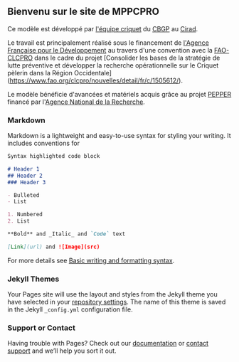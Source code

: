 ## Bienvenu sur le site de MPPCPRO

Ce modèle est développé par [l'équipe criquet](https://locustcirad.wordpress.com/) du [CBGP](https://www6.montpellier.inrae.fr/cbgp) au [Cirad](https://www.cirad.fr/).

Le travail est principalement réalisé sous le financement de [l'Agence Française pour le Développement](https://www.afd.fr/fr) au travers d'une convention avec la [FAO-CLCPRO](https://www.fao.org/clcpro/fr/) dans le cadre du projet [Consolider les bases de la stratégie de lutte préventive et développer la recherche opérationnelle sur le Criquet pèlerin dans la Région Occidentale] (https://www.fao.org/clcpro/nouvelles/detail/fr/c/1505612/).

Le modèle bénéficie d'avancées et matériels acquis grâce au projet [PEPPER](https://anrpepper.github.io/) financé par l'[Agence National de la Recherche](http://www.agence-nationale-recherche.fr/en/).

### Markdown

Markdown is a lightweight and easy-to-use syntax for styling your writing. It includes conventions for

```markdown
Syntax highlighted code block

# Header 1
## Header 2
### Header 3

- Bulleted
- List

1. Numbered
2. List

**Bold** and _Italic_ and `Code` text

[Link](url) and ![Image](src)
```

For more details see [Basic writing and formatting syntax](https://docs.github.com/en/github/writing-on-github/getting-started-with-writing-and-formatting-on-github/basic-writing-and-formatting-syntax).

### Jekyll Themes

Your Pages site will use the layout and styles from the Jekyll theme you have selected in your [repository settings](https://github.com/pioucyril/mppcpro/settings/pages). The name of this theme is saved in the Jekyll `_config.yml` configuration file.

### Support or Contact

Having trouble with Pages? Check out our [documentation](https://docs.github.com/categories/github-pages-basics/) or [contact support](https://support.github.com/contact) and we’ll help you sort it out.
